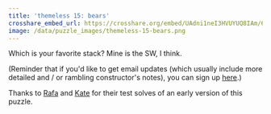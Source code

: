 ```yaml
---
title: 'themeless 15: bears'
crosshare_embed_url: https://crosshare.org/embed/UAdni1neI3HVUYUQ8IAm/6GZEUgttSaMcNGI8CIiXptC8S1E3
image: /data/puzzle_images/themeless-15-bears.png
---
```


Which is your favorite stack? Mine is the SW, I think.

(Reminder that if you'd like to get email updates (which usually include more detailed and / or rambling constructor's notes), you can sign up [here](https://groups.google.com/g/girlbosswords).)

Thanks to [Rafa](https://twitter.com/rafaxword) and [Kate](https://twitter.com/kateschmate) for their test solves of an early version of this puzzle.
